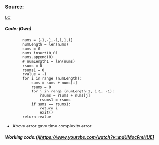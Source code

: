 
### Source: 
[LC](https://leetcode.com/problems/find-pivot-index/)

##### Code: (Own)

```
        nums = [-1,-1,-1,1,1,1]
        numLength = len(nums)
        sums = 0
        nums.insert(0,0)
        nums.append(0)
        # numLength1 = len(nums)
        rsums = 0
        rsums1 = 0
        rvalue = -1
        for i in range (numLength):
            sums = sums + nums[i]
            rsums = 0
            for j in range (numLength+1, i+1, -1):
                rsums = rsums + nums[j]
                rsums1 = rsums
            if sums == rsums1:
                return i
                exit()
        return rvalue

```

* Above error gave time complexity error


##### Working code:()[https://www.youtube.com/watch?v=mdUMocRmHUE]

```

```